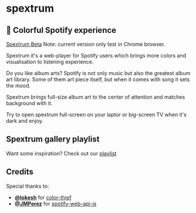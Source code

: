 spextrum
======
## 🌈 Colorful Spotify experience

[Spextrum Beta](http://spextrum.us-west-1.elasticbeanstalk.com/)
Note: current version only test in Chrome browser.

Spextrum it's a web-player for Spotify users which brings more colors and visualisation to listening experience.

Do you like album arts? Spotify is not only music but also the greatest album art library. Some of them art piece itself, but when it comes with song it sets the mood.

Spextrum brings full-size album art to the center of attention and matches background with it.

Try to open spextrum full-screen on your laptor or big-screen TV when it's dark and enjoy.

## Spextrum gallery playlist
Want some inspiration? Check out our [playlist](https://open.spotify.com/user/1298409056/playlist/7cdIt8iiiPYSo7jxc70yDB?si=lBZPMGMnSXO_8KtRZnvXHg)

## Credits
Special thanks to:
- **[@lokesh](https://github.com/lokesh)** for [color-thief](https://github.com/lokesh/color-thief)
- **[@JMPerez](https://github.com/JMPerez)** for [spotify-web-api-js](https://github.com/JMPerez/spotify-web-api-js)
